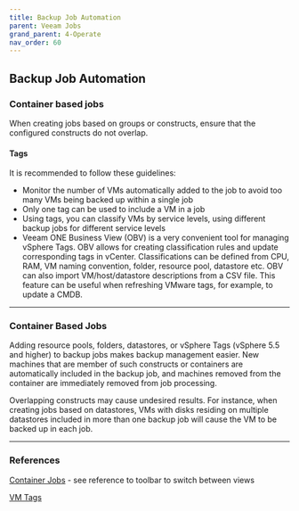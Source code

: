 ```yaml
---
title: Backup Job Automation
parent: Veeam Jobs
grand_parent: 4-Operate
nav_order: 60
---
```

## Backup Job Automation

### Container based jobs

When creating jobs based on groups or constructs, ensure that the configured constructs do not overlap.

#### Tags
It is recommended to follow these guidelines:

-   Monitor the number of VMs automatically added to the job to avoid too many VMs being backed up within a single job
-   Only one tag can be used to include a VM in a job
-   Using tags, you can classify VMs by service levels, using different backup jobs for different service levels
-   Veeam ONE Business View (OBV) is a very convenient tool for managing vSphere Tags. OBV allows for creating classification rules and update corresponding
tags in vCenter. Classifications can be defined from CPU, RAM, VM naming convention, folder, resource pool, datastore etc. OBV can also import VM/host/datastore descriptions from a CSV file. This feature can be useful when refreshing VMware tags, for example, to update a CMDB.

<hr>

###  Container Based Jobs

Adding resource pools, folders, datastores, or vSphere Tags (vSphere 5.5 and higher) to backup jobs makes backup management easier. New machines that are
member of such constructs or containers are automatically included in the backup job, and machines removed from the container are immediately removed from
job processing.

Overlapping constructs may cause undesired results. For instance, when creating jobs based on datastores, VMs with disks residing on multiple datastores included in more than one backup job will cause the VM to be backed up in each job.

<hr>

### References

[Container Jobs](https://helpcenter.veeam.com/docs/backup/vsphere/backup_job_vms_vm.html?ver=100) - see reference to toolbar to switch between views

[VM Tags](https://helpcenter.veeam.com/docs/backup/vsphere/vm_tags.html?ver=100)
